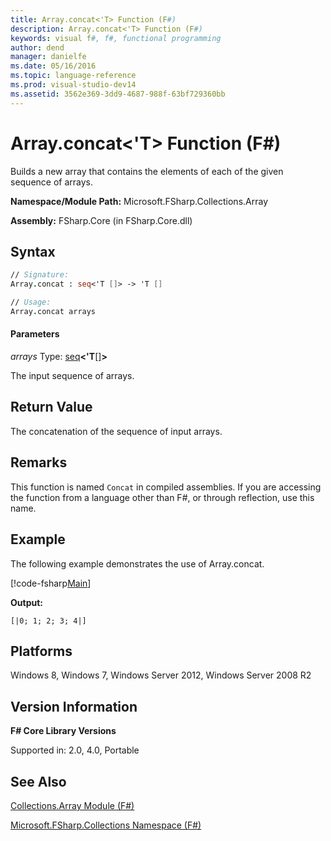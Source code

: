 ```yaml
---
title: Array.concat<'T> Function (F#)
description: Array.concat<'T> Function (F#)
keywords: visual f#, f#, functional programming
author: dend
manager: danielfe
ms.date: 05/16/2016
ms.topic: language-reference
ms.prod: visual-studio-dev14
ms.assetid: 3562e369-3dd9-4687-988f-63bf729360bb 
---
```


# Array.concat<'T> Function (F#)

Builds a new array that contains the elements of each of the given sequence of arrays.

**Namespace/Module Path:** Microsoft.FSharp.Collections.Array

**Assembly:** FSharp.Core (in FSharp.Core.dll)


## Syntax

```fsharp
// Signature:
Array.concat : seq<'T []> -> 'T []

// Usage:
Array.concat arrays
```

#### Parameters
*arrays*
Type: [seq](https://msdn.microsoft.com/library/2f0c87c6-8a0d-4d33-92a6-10d1d037ce75)**&lt;'T**[[]](https://msdn.microsoft.com/library/def20292-9aae-4596-9275-b94e594f8493)**&gt;**


The input sequence of arrays.


## Return Value

The concatenation of the sequence of input arrays.

## Remarks
This function is named `Concat` in compiled assemblies. If you are accessing the function from a language other than F#, or through reflection, use this name.

## Example
The following example demonstrates the use of Array.concat.

[!code-fsharp[Main](snippets/fsarrays/snippet16.fs)]

**Output:**

```
[|0; 1; 2; 3; 4|]
```

## Platforms
Windows 8, Windows 7, Windows Server 2012, Windows Server 2008 R2


## Version Information
**F# Core Library Versions**

Supported in: 2.0, 4.0, Portable

## See Also
[Collections.Array Module &#40;F&#35;&#41;](Collections.Array-Module-%5BFSharp%5D.md)

[Microsoft.FSharp.Collections Namespace &#40;F&#35;&#41;](Microsoft.FSharp.Collections-Namespace-%5BFSharp%5D.md)